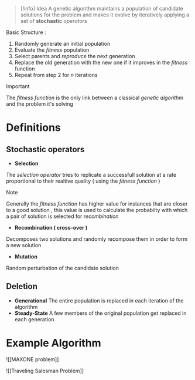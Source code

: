 >[!info] Idea
>A genetic algorithm maintains a population of candidate solutions for the problem and makes it evolve by iteratively applying a set of **stochastic** *operators*

Basic Structure : 
1. Randomly generate an initial population 
2. Evaluate the *fitness* population
3. Select parents and *reproduce* the next generation
4. Replace the old generation with the new one if it improves in the *fitness* function
5. Repeat from step $2$ for $n$ iterations

>[!important] 
>The *fitness function* is the only link between a classical *genetic algorithm* and the problem it's solving

# Definitions

## Stochastic operators

+ **Selection**

The *selection operator* tries to replicate a successfull solution at a rate proportional to their realtive quality ( using the *fitness function* )

>[!note] 
>Generally the *fitness function* has higher value for instances that are closer to a good solution , this value is used to calculate the probabilty with which a pair of solution is selected for *recombination*

+ **Recombination ( cross-over )**

Decomposes two solutions and randomly recompose them in order to form a new solution

+ **Mutation**

Random perturbation of the candidate solution
## Deletion

+ **Generational**
	The entire population is replaced in each iteration of the algorithm 
+ **Steady-State**
	A few members of the original population get replaced in each generation 

# Example Algorithm

![[MAXONE problem]]

![[Traveling Salesman Problem]]